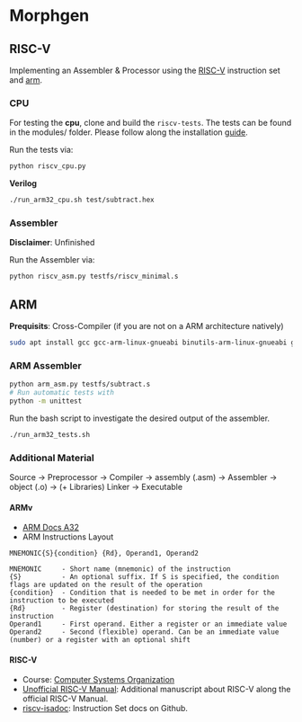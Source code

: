 # Morphgen

## RISC-V

Implementing an Assembler & Processor using the [RISC-V](https://riscv.org/wp-content/uploads/2017/05/riscv-spec-v2.2.pdf) instruction set and [arm](https://en.wikipedia.org/wiki/ARM_architecture_family). 

### CPU

For testing the **cpu**, clone and build the `riscv-tests`. The tests can be found in the modules/ folder. 
Please follow along the installation [guide](modules/README.md).

Run the tests via:
```bash
python riscv_cpu.py
```

**Verilog**

```bash
./run_arm32_cpu.sh test/subtract.hex
```

### Assembler 

**Disclaimer**: Unfinished

Run the Assembler via: 
```bash 
python riscv_asm.py testfs/riscv_minimal.s
``` 

## ARM

**Prequisits**: Cross-Compiler (if you are not on a ARM architecture natively)
```bash
sudo apt install gcc gcc-arm-linux-gnueabi binutils-arm-linux-gnueabi gcc-aarch64-linux-gnu binutils-aarch64-linux-gnu make
```

### ARM Assembler


```bash
python arm_asm.py testfs/subtract.s
# Run automatic tests with
python -m unittest
```

Run the bash script to investigate the desired output of the assembler.
```bash
./run_arm32_tests.sh
```

### Additional Material

Source -> Preprocessor -> Compiler -> assembly (.asm) -> Assembler -> object (.o) -> (+ Libraries) Linker -> Executable

#### ARMv

- [ARM Docs A32](https://developer.arm.com/documentation/ddi0597/2023-06/A32-Instructions-by-Encoding)
- ARM Instructions Layout
```
MNEMONIC{S}{condition} {Rd}, Operand1, Operand2

MNEMONIC     - Short name (mnemonic) of the instruction
{S}          - An optional suffix. If S is specified, the condition flags are updated on the result of the operation
{condition}  - Condition that is needed to be met in order for the instruction to be executed
{Rd}         - Register (destination) for storing the result of the instruction
Operand1     - First operand. Either a register or an immediate value 
Operand2     - Second (flexible) operand. Can be an immediate value (number) or a register with an optional shift
```

#### RISC-V

- Course: [Computer Systems Organization](https://nyu-cso.github.io/index.html)
- [Unofficial RISC-V Manual](https://jemu.oscc.cc/): Additional manuscript about RISC-V along the official RISC-V Manual.
- [riscv-isadoc](https://msyksphinz-self.github.io/riscv-isadoc/html/index.html): Instruction Set docs on Github.
